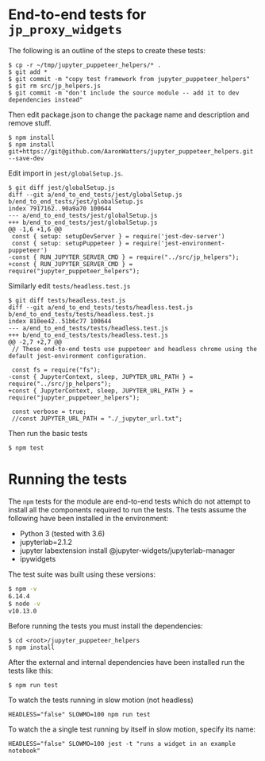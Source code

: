 # End-to-end tests for `jp_proxy_widgets`

The following is an outline of the steps to create these tests:

```
$ cp -r ~/tmp/jupyter_puppeteer_helpers/* .
$ git add *
$ git commit -m "copy test framework from jupyter_puppeteer_helpers"
$ git rm src/jp_helpers.js 
$ git commit -m "don't include the source module -- add it to dev dependencies instead"
```
Then edit package.json to change the package name and description and remove stuff.
```
$ npm install
$ npm install git+https://git@github.com/AaronWatters/jupyter_puppeteer_helpers.git --save-dev
```

Edit import in `jest/globalSetup.js`.

```
$ git diff jest/globalSetup.js 
diff --git a/end_to_end_tests/jest/globalSetup.js b/end_to_end_tests/jest/globalSetup.js
index 7917162..90a9a70 100644
--- a/end_to_end_tests/jest/globalSetup.js
+++ b/end_to_end_tests/jest/globalSetup.js
@@ -1,6 +1,6 @@
 const { setup: setupDevServer } = require('jest-dev-server')
 const { setup: setupPuppeteer } = require('jest-environment-puppeteer')
-const { RUN_JUPYTER_SERVER_CMD } = require("../src/jp_helpers");
+const { RUN_JUPYTER_SERVER_CMD } = require("jupyter_puppeteer_helpers");
```

Similarly edit `tests/headless.test.js`

```
$ git diff tests/headless.test.js 
diff --git a/end_to_end_tests/tests/headless.test.js b/end_to_end_tests/tests/headless.test.js
index 810ee42..51b6c77 100644
--- a/end_to_end_tests/tests/headless.test.js
+++ b/end_to_end_tests/tests/headless.test.js
@@ -2,7 +2,7 @@
 // These end-to-end tests use puppeteer and headless chrome using the default jest-environment configuration.
 
 const fs = require("fs");
-const { JupyterContext, sleep, JUPYTER_URL_PATH } = require("../src/jp_helpers");
+const { JupyterContext, sleep, JUPYTER_URL_PATH } = require("jupyter_puppeteer_helpers");
 
 const verbose = true;
 //const JUPYTER_URL_PATH = "./_jupyter_url.txt";
```

Then run the basic tests
```
$ npm test
```

# Running the tests

The `npm` tests for the module are end-to-end tests which do not attempt
to install all the components required to run the tests.  The tests assume
the following have been installed in the environment:

- Python 3 (tested with 3.6)
- jupyterlab=2.1.2
- jupyter labextension install @jupyter-widgets/jupyterlab-manager
- ipywidgets

The test suite was built using these versions:

```bash
$ npm -v
6.14.4
$ node -v
v10.13.0
```

Before running the tests you must install the dependencies:

```
$ cd <root>/jupyter_puppeteer_helpers
$ npm install
```

After the external and internal dependencies have been installed run the tests like this:

```
$ npm run test
```

To watch the tests running in slow motion (not headless)

```
HEADLESS="false" SLOWMO=100 npm run test
```

To watch the a single test running by itself in slow motion, specify its name:

```
HEADLESS="false" SLOWMO=100 jest -t "runs a widget in an example notebook"
```
